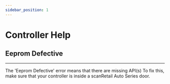 ```yaml
---
sidebar_position: 1
---
```


# Controller Help

## Eeprom Defective
---
The 'Eeprom Defective' error means that there are missing API(s)
To fix this, make sure that your controller is inside a scanRetail Auto Series door.

